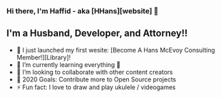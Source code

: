### Hi there, I'm Haffid - aka [HHans][website] 👋


## I'm a Husband, Developer, and Attorney!!

- 🔭 I just launched my first wesite: [Become A Hans McEvoy Consulting Member!][Library]!
- 🌱 I’m currently learning everything 🤣
- 👯 I’m looking to collaborate with other content creators
- 🥅 2020 Goals: Contribute more to Open Source projects
- ⚡ Fun fact: I love to draw and play ukulele / videogames
